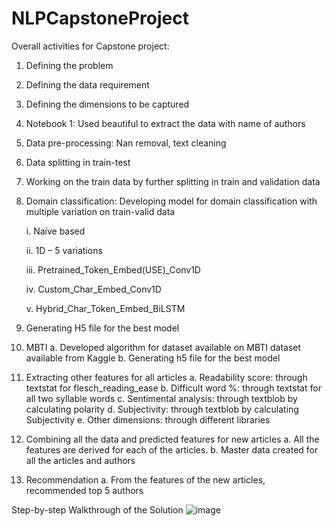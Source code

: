 # NLPCapstoneProject




Overall activities for Capstone project:
1.	Defining the problem
2.	Defining the data requirement
3.	Defining the dimensions to be captured
4.	Notebook 1: Used beautiful to extract the data with name of authors
5.	Data pre-processing: Nan removal, text cleaning
6.	Data splitting in train-test
7.	Working on the train data by further splitting in train and validation data
8.	Domain classification:
  Developing model for domain classification with multiple variation on train-valid data
  
      i.	Naïve based
  
      ii.	1D – 5 variations
  
      iii.	Pretrained_Token_Embed(USE)_Conv1D
  
      iv.	Custom_Char_Embed_Conv1D
  
       v.	Hybrid_Char_Token_Embed_BiLSTM
  
9.	Generating H5 file for the best model
10.	MBTI
a.	Developed algorithm for dataset available on MBTI dataset available from Kaggle
b.	Generating h5 file for the best model
11.	Extracting other features for all articles
a.	Readability score: through textstat for flesch_reading_ease
b.	Difficult word %: through textstat for all two syllable words
c.	Sentimental analysis: through textblob by calculating polarity
d.	Subjectivity: through textblob by calculating Subjectivity
e.	Other dimensions: through different libraries
12.	Combining all the data and predicted features for new articles
a.	All the features are derived for each of the articles.
b.	Master data created for all the articles and authors
13.	Recommendation
a.	From the features of the new articles, recommended top 5 authors 

Step-by-step Walkthrough of the Solution
![image](https://github.com/prabir2001/NLPCapstoneProject/assets/11865192/7ae2ce19-6af7-4ba0-a6dc-0dafb14fb1ac)



